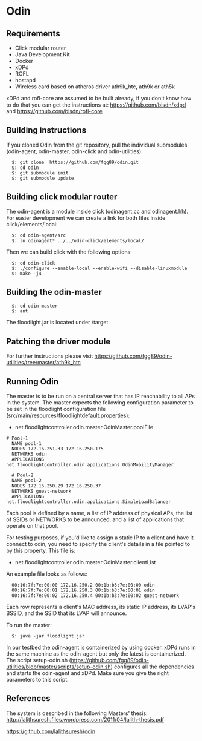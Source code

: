 Odin
====

Requirements
------------

* Click modular router
* Java Development Kit
* Docker
* xDPd 
* ROFL 
* hostapd
* Wireless card based on atheros driver ath9k_htc, ath9k or ath5k

xDPd and rofl-core are assumed to be built already, if you don't know how to do that you can get the instructions at:
https://github.com/bisdn/xdpd and https://github.com/bisdn/rofl-core

Building instructions
---------------------

If you cloned Odin from the git repository, pull the individual submodules (odin-agent, odin-master, odin-click and odin-utilities):

```
  $: git clone  https://github.com/fgg89/odin.git
  $: cd odin
  $: git submodule init
  $: git submodule update
```

Building click modular router
-----------------------------

The odin-agent is a module inside click (odinagent.cc and odinagent.hh). For easier development we can create a link for both files inside click/elements/local:

```
  $: cd odin-agent/src
  $: ln odinagent* ../../odin-click/elements/local/
```

Then we can build click with the following options:

```
  $: cd odin-click
  $: ./configure --enable-local --enable-wifi --disable-linuxmodule
  $: make -j4
```

Building the odin-master
------------------------

```
  $: cd odin-master
  $: ant
```

The floodlight.jar is located under /target. 

Patching the driver module
--------------------------

For further instructions please visit https://github.com/fgg89/odin-utilities/tree/master/ath9k_htc

Running Odin
------------

The master is to be run on a central server that has IP reachability to all APs in the system. The master expects the following configuration parameter to be set in the floodlight configuration file (src/main/resources/floodlightdefault.properties):

* net.floodlightcontroller.odin.master.OdinMaster.poolFile

```
# Pool-1
  NAME pool-1
  NODES 172.16.251.33 172.16.250.175
  NETWORKS odin
  APPLICATIONS net.floodlightcontroller.odin.applications.OdinMobilityManager

  # Pool-2
  NAME pool-2
  NODES 172.16.250.29 172.16.250.37 
  NETWORKS guest-network
  APPLICATIONS net.floodlightcontroller.odin.applications.SimpleLoadBalancer
 ```
 
Each pool is defined by a name, a list of IP address of physical APs, the list of SSIDs or NETWORKS to be announced, and a list of applications that operate on that pool.

For testing purposes, if you'd like to assign a static IP to a client and have it connect to odin, you need to specify the client's details in a file pointed to by this property. This file is:

* net.floodlightcontroller.odin.master.OdinMaster.clientList

An example file looks as follows:

```
  00:16:7f:7e:00:00 172.16.250.2 00:1b:b3:7e:00:00 odin
  00:16:7f:7e:00:01 172.16.250.3 00:1b:b3:7e:00:01 odin
  00:16:7f:7e:00:02 172.16.250.4 00:1b:b3:7e:00:02 guest-network
```

Each row represents a client's MAC address, its static IP address, its LVAP's BSSID, and the SSID that its LVAP will announce.

To run the master:

```
  $: java -jar floodlight.jar
```

In our testbed the odin-agent is containerized by using docker. xDPd runs in the same machine as the odin-agent but only the latest is containerized. The script setup-odin.sh (https://github.com/fgg89/odin-utilities/blob/master/scripts/setup-odin.sh) configures all the dependencies and starts the odin-agent and xDPd. Make sure you give the right parameters to this script. 

References
----------

The system is described in the following Masters' thesis: http://lalithsuresh.files.wordpress.com/2011/04/lalith-thesis.pdf

https://github.com/lalithsuresh/odin
